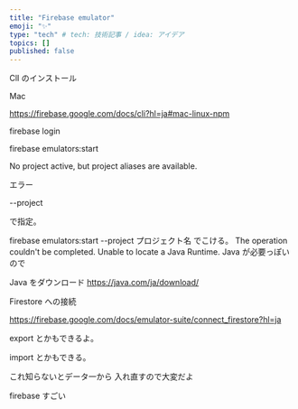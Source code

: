 ```yaml
---
title: "Firebase emulator"
emoji: "✨"
type: "tech" # tech: 技術記事 / idea: アイデア
topics: []
published: false
---
```


ClI のインストール

Mac

https://firebase.google.com/docs/cli?hl=ja#mac-linux-npm

firebase login

firebase emulators:start

No project active, but project aliases are available.

エラー

--project

で指定。

firebase emulators:start --project プロジェクト名
でこける。
The operation couldn't be completed. Unable to locate a Java Runtime.
Java が必要っぽいので

Java をダウンロード
https://java.com/ja/download/

Firestore への接続

https://firebase.google.com/docs/emulator-suite/connect_firestore?hl=ja

export とかもできるよ。

import とかもできる。

これ知らないとデータ一から
入れ直すので大変だよ

firebase すごい
